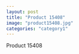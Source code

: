 ```yaml
---
layout: post
title: "Product 15408"
image: "product15408.jpg"
categories: "category1"
---
```

Product 15408
